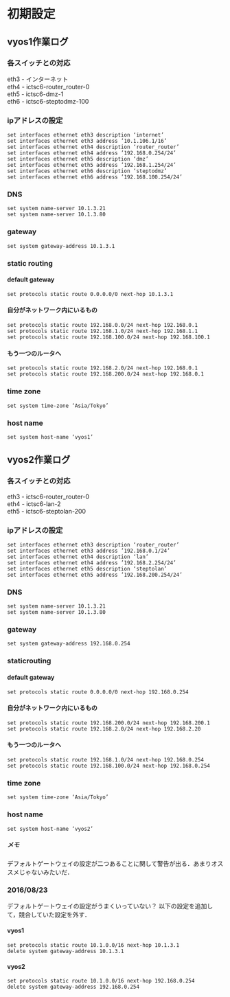 # 初期設定

## vyos1作業ログ
### 各スイッチとの対応
eth3 - インターネット  
eth4 - ictsc6-router_router-0  
eth5 - ictsc6-dmz-1  
eth6 - ictsc6-steptodmz-100  

### ipアドレスの設定
`set interfaces ethernet eth3 description ‘internet’`  
`set interfaces ethernet eth3 address ’10.1.106.1/16’`  
`set interfaces ethernet eth4 description ‘router_router’`  
`set interfaces ethernet eth4 address ’192.168.0.254/24’`  
`set interfaces ethernet eth5 description ‘dmz’`  
`set interfaces ethernet eth5 address ’192.168.1.254/24’`  
`set interfaces ethernet eth6 description ‘steptodmz’`  
`set interfaces ethernet eth6 address ’192.168.100.254/24’`  
### DNS
`set system name-server 10.1.3.21`  
`set system name-server 10.1.3.80`
### gateway
`set system gateway-address 10.1.3.1`
### static routing
#### default gateway
`set protocols static route 0.0.0.0/0 next-hop 10.1.3.1`  
#### 自分がネットワーク内にいるもの
`set protocols static route 192.168.0.0/24 next-hop 192.168.0.1`  
`set protocols static route 192.168.1.0/24 next-hop 192.168.1.1`  
`set protocols static route 192.168.100.0/24 next-hop 192.168.100.1`  
#### もう一つのルータへ
`set protocols static route 192.168.2.0/24 next-hop 192.168.0.1`  
`set protocols static route 192.168.200.0/24 next-hop 192.168.0.1`  
### time zone
`set system time-zone ‘Asia/Tokyo’`
### host name
`set system host-name ‘vyos1’`


## vyos2作業ログ
### 各スイッチとの対応
eth3 - ictsc6-router_router-0  
eth4 - ictsc6-lan-2  
eth5 - ictsc6-steptolan-200
### ipアドレスの設定
`set interfaces ethernet eth3 description ‘router_router’`  
`set interfaces ethernet eth3 address ’192.168.0.1/24’`  
`set interfaces ethernet eth4 description ‘lan’`  
`set interfaces ethernet eth4 address ’192.168.2.254/24’`  
`set interfaces ethernet eth5 description ‘steptolan’`  
`set interfaces ethernet eth5 address ’192.168.200.254/24’`  
### DNS
`set system name-server 10.1.3.21`  
`set system name-server 10.1.3.80`  
### gateway
`set system gateway-address 192.168.0.254`  
### staticrouting
#### default gateway
`set protocols static route 0.0.0.0/0 next-hop 192.168.0.254`  
#### 自分がネットワーク内にいるもの
`set protocols static route 192.168.200.0/24 next-hop 192.168.200.1`  
`set protocols static route 192.168.2.0/24 next-hop 192.168.2.20`  
#### もう一つのルータへ
`set protocols static route 192.168.1.0/24 next-hop 192.168.0.254`  
`set protocols static route 192.168.100.0/24 next-hop 192.168.0.254`  
### time zone
`set system time-zone ‘Asia/Tokyo’`  
### host name
`set system host-name ‘vyos2’`  

##### メモ
デフォルトゲートウェイの設定が二つあることに関して警告が出る．あまりオススメじゃないみたいだ．

### 2016/08/23
デフォルトゲートウェイの設定がうまくいっていない？
以下の設定を追加して，競合していた設定を外す．

#### vyos1
```
set protocols static route 10.1.0.0/16 next-hop 10.1.3.1
delete system gateway-address 10.1.3.1
```
#### vyos2
```
set protocols static route 10.1.0.0/16 next-hop 192.168.0.254
delete system gateway-address 192.168.0.254
```




